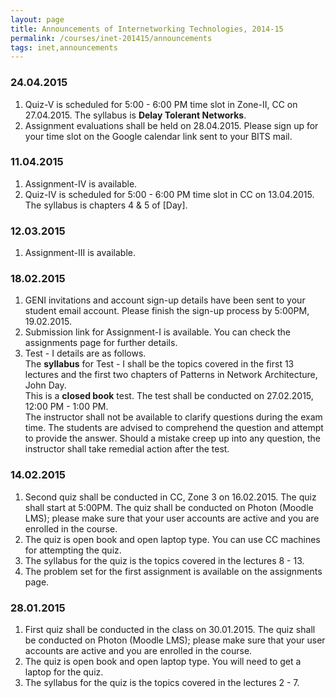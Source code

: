 ```yaml
---
layout: page
title: Announcements of Internetworking Technologies, 2014-15
permalink: /courses/inet-201415/announcements
tags: inet,announcements
---
```



### 24.04.2015 ###

1. Quiz-V is scheduled for 5:00 - 6:00 PM time slot in Zone-II, CC on 27.04.2015. The syllabus is **Delay Tolerant Networks**.
2. Assignment evaluations shall be held on 28.04.2015. Please sign up for your time slot on the Google calendar link sent to your BITS mail.

### 11.04.2015 ###

1. Assignment-IV is available.
2. Quiz-IV is scheduled for 5:00 - 6:00 PM time slot in CC on 13.04.2015. The syllabus is chapters 4 & 5 of [Day].

### 12.03.2015 ###

1. Assignment-III is available.

### 18.02.2015 ###

1. GENI invitations and account sign-up details have been sent to your student email account. Please finish the sign-up process by 5:00PM, 19.02.2015.
2. Submission link for Assignment-I is available. You can check the assignments page for further details.
3. Test - I details are as follows.  
The **syllabus** for Test - I shall be the topics covered in the first 13 lectures and the first two chapters of Patterns in Network Architecture, John Day.  
This is a **closed book** test. The test shall be conducted on 27.02.2015, 12:00 PM - 1:00 PM.  
The instructor shall not be available to clarify questions during the exam time. The students are advised to comprehend the question and attempt to provide the answer. Should a mistake creep up into any question, the instructor shall take remedial action after the test.

### 14.02.2015 ###

1. Second quiz shall be conducted in CC, Zone 3 on 16.02.2015. The quiz shall start at 5:00PM. The quiz shall be conducted on Photon (Moodle LMS); please make sure that your user accounts are active and you are enrolled in the course.
2. The quiz is open book and open laptop type. You can use CC machines for attempting the quiz.
3. The syllabus for the quiz is the topics covered in the lectures 8 - 13.
4. The problem set for the first assignment is available on the assignments page.


### 28.01.2015 ###

1. First quiz shall be conducted in the class on 30.01.2015. The quiz shall be conducted on Photon (Moodle LMS); please make sure that your user accounts are active and you are enrolled in the course.
2. The quiz is open book and open laptop type. You will need to get a laptop for the quiz.
3. The syllabus for the quiz is the topics covered in the lectures 2 - 7.
